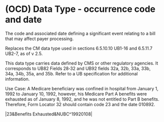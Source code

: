 # (OCD) Data Type - occurrence code and date

The code and associated date defining a significant event relating to a bill that may affect payer processing.

Replaces the CM data type used in sections 6.5.10.10 UB1-16 and 6.5.11.7 UB2-7, as of v 2.5.

This data type carries data defined by CMS or other regulatory agencies. It corresponds to UB82 Fields 28‑32 and UB92 fields 32a, 32b, 33a, 33b, 34a, 34b, 35a, and 35b. Refer to a UB specification for additional information.

Use Case: A Medicare beneficiary was confined in hospital from January 1, 1992 to January 10, 1992, however, his Medicare Part A benefits were exhausted as of January 8, 1992, and he was not entitled to Part B benefits. Therefore, Form Locator 32 should contain code 23 and the date 010892.

|23&Benefits Exhausted&NUBC^19920108|
